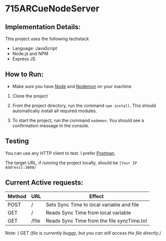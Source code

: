 # 715ARCueNodeServer

## Implementation Details:
This project uses the following techstack
- Language: JavaScript
- Node.js and NPM
- Express JS

## How to Run:

* Make sure you have [Node](https://nodejs.org/en/download/) and [Nodemon](https://www.npmjs.com/package/nodemon) on your machine

1. Clone the project

2. From the project directory, run the command `npm install`. This should automatically install all required modules.

3. To start the project, run the command `nodemon`. You should see a confirmation message in the console.

## Testing

You can use any HTTP client to test. I prefer [Postman](https://www.postman.com/). 

The target URL, if running the project locally, should be `[Your IP Address]:3000/`

## Current Active requests:

| Method | URL   | Effect                                     |
|--------|-------|--------------------------------------------|
| POST   | /     | Sets Sync Time to local variable and file  |
| GET    | /     | Reads Sync Time from local variable        |
| GET    | /file | Reads Sync Time from the file syncTime.txt |  

Note: *( GET /file is currently buggy, but you can still access the file directly.)*
